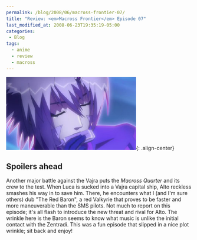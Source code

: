 ```yaml
---
permalink: /blog/2008/06/macross-frontier-07/
title: "Review: <em>Macross Frontier</em> Episode 07"
last_modified_at: 2008-06-23T19:35:19-05:00
categories:
 - Blog
tags:
  - anime
  - review
  - macross
---
```


![Macross Frontier Episode 07](/assets/images/reviews/macross_frontier-07.jpg){: .align-center}
## Spoilers ahead

Another major battle against the Vajra puts the _Macross Quarter_ and its crew to the test. When Luca is sucked into a
Vajra capital ship, Alto reckless smashes his way in to save him. There, he encounters what I (and I'm sure others) dub
&quot;The Red Baron&quot;, a red Valkyrie that proves to be faster and more maneuverable than the SMS pilots. Not much
to report on this episode; it's all flash to introduce the new threat and rival for Alto. The wrinkle here is the Baron
seems to know what music is unlike the initial contact with the Zentradi. This was a fun episode that slipped in a nice
plot wrinkle; sit back and enjoy!